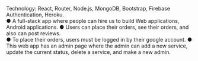 Technology:  React, Router, Node.js, MongoDB, Bootstrap, Firebase Authentication, Heroku.  
●	A full-stack app where people can hire us to build  Web applications, Android applications. 
●	Users can place their orders, see their orders, and also can post reviews.  
●	To place their orders, users must be logged in by their google account. 
●	This web app has an admin page where the admin can add a new service, update the current status, delete a service,  and make a new admin.  

